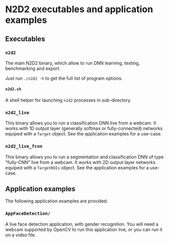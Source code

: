 # N2D2 executables and application examples

Executables
----------

### `n2d2`

The main N2D2 binary, which allow to run DNN learning, testing, benchmarking and
export.

Just run `./n2d2 -h` to get the full list of program options.

#### `n2d2.sh`

A shell helper for launching `n2d2` processes in sub-directory.

### `n2d2_live`

This binary allows you to run a classification DNN live from a webcam.
It works with 1D output layer (generally softmax or fully-connected) networks
equiped with a `Target` object. See the application examples for a
use-case.

### `n2d2_live_fcnn`

This binary allows you to run a segmentation and classification DNN of type
 "fully-CNN" live from a webcam. It works with 2D output layer networks equiped
 with a `TargetROIs` object. See the application examples for a use-case.


Application examples
--------------------

The following application examples are provided:

### `AppFaceDetection/`

A live face detection application, with gender recognition. You will need a
webcam supported by OpenCV to run this application live, or you can run it on
a video file.


